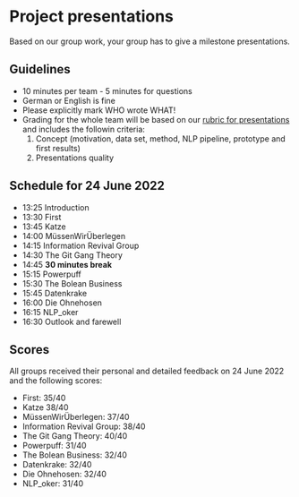 # Project presentations

Based on our group work, your group has to give a milestone presentations.

## Guidelines

- 10 minutes per team - 5 minutes for questions
- German or English is fine
- Please explicitly mark WHO wrote WHAT!
- Grading for the whole team will be based on our [rubric for presentations](https://docs.google.com/spreadsheets/d/1mQRb448oG111Wnna9CmV3Pou4fIho7_KIbRpbO8XopE/edit?usp=sharing) and includes the followin criteria:
  1. Concept (motivation, data set, method,	NLP pipeline, prototype and first results)
  2. Presentations quality

## Schedule for 24 June 2022

- 13:25 Introduction
- 13:30 First
- 13:45 Katze
- 14:00 MüssenWirÜberlegen
- 14:15 Information Revival Group
- 14:30 The Git Gang Theory
- 14:45 __30 minutes break__
- 15:15 Powerpuff
- 15:30 The Bolean Business
- 15:45 Datenkrake
- 16:00 Die Ohnehosen
- 16:15 NLP_oker
- 16:30 Outlook and farewell

## Scores

All groups received their personal and detailed feedback on 24 June 2022 and the following scores:

- First: 35/40
- Katze 38/40
- MüssenWirÜberlegen: 37/40
- Information Revival Group: 38/40
- The Git Gang Theory: 40/40
- Powerpuff: 31/40
- The Bolean Business: 32/40
- Datenkrake: 32/40
- Die Ohnehosen: 32/40
- NLP_oker: 31/40
